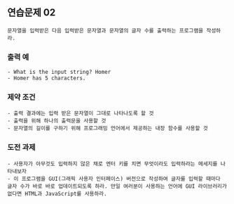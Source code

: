 ## 연습문제 02
	문자열을 입력받은 다음 입력받은 문자열과 문자열의 글자 수를 출력하는 프로그램을 작성하라.

### 출력 예
	- What is the input string? Homer
	- Homer has 5 characters.

### 제약 조건
	- 출력 결과에는 입력 받은 문자열이 그대로 나타나도록 할 것
	- 출력을 위해 하나의 출력문을 사용할 것
	- 문자열의 길이를 구하기 위해 프로그래밍 언어에서 제공하는 내장 함수를 사용할 것

### 도전 과제
	- 사용자가 아무것도 입력하지 않은 채로 엔터 키를 치면 무엇이라도 입력하라는 메세지를 나타내보자
	- 이 프로그램을 GUI(그래픽 사용자 인터페이스) 버전으로 작성하여 글자를 입력할 때마다 글자 수가 바로 바로 업데이트되도록 하라. 만일 여러분이 사용하는 언어에 GUI 라이브러리가 없다면 HTML과 JavaScript를 사용하라.